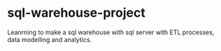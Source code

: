 # sql-warehouse-project
Leanrning to make a sql warehouse with sql server with ETL processes, data modelling and analytics.
